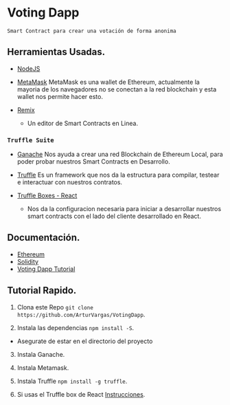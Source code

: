 
# Voting Dapp

`Smart Contract para crear una votación de forma anonima`

## Herramientas Usadas.
* [NodeJS](https://nodejs.org/en/)

* [MetaMask](https://chrome.google.com/webstore/detail/metamask/nkbihfbeogaeaoehlefnkodbefgpgknn?hl=en)
MetaMask es una wallet de Ethereum, actualmente la mayoria de los navegadores no se conectan a la red blockchain y esta wallet nos permite hacer esto.

* [Remix](https://remix.ethereum.org/#optimize=false&evmVersion=null&version=soljson-v0.6.6+commit.6c089d02.js)
  * Un editor de Smart Contracts en Linea.

### `Truffle Suite`
* [Ganache](https://www.trufflesuite.com/ganache)
Nos ayuda a crear una red Blockchain de Ethereum Local, para poder probar nuestros Smart Contracts en Desarrollo.

* [Truffle](https://www.trufflesuite.com/docs/truffle/overview)
Es un framework que nos da la estructura para compilar, testear e interactuar con nuestros contratos.

* [Truffle Boxes - React](https://www.trufflesuite.com/boxes/react)
  * Nos da la configuracion necesaria para iniciar a desarrollar nuestros smart contracts con el lado del cliente desarrollado en React.


## Documentación.

* [Ethereum](https://www.ethereum.org/developers/#getting-started)
* [Solidity](https://solidity.readthedocs.io/en/v0.5.12/)
* [Voting Dapp Tutorial](https://medium.com/@mvmurthy/full-stack-hello-world-voting-ethereum-dapp-tutorial-part-1-40d2d0d807c2)

## Tutorial Rapido.
1. Clona este Repo `git clone https://github.com/ArturVargas/VotingDapp`.

2. Instala las dependencias `npm install -S`.
  * Asegurate de estar en el directorio del proyecto

3. Instala Ganache.

4. Instala Metamask.

5. Instala Truffle `npm install -g truffle`.

6. Si usas el Truffle box de React [Instrucciones](https://www.trufflesuite.com/boxes/react).